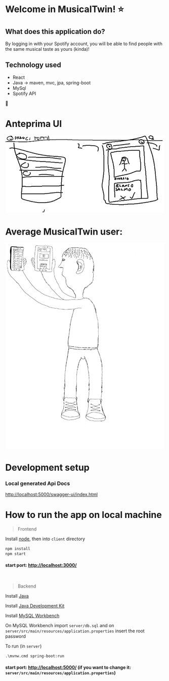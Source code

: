 # Welcome in MusicalTwin! :star:
## What does this application do?
By logging in with your Spotify account, you will be able to find people with the same musical taste as yours (kinda)!

## Technology used
- React
- Java -> maven, mvc, jpa, spring-boot
- MySql
- Spotify API

:stars:

# Anteprima UI
![Foto](https://github.com/musicalTwin/client/blob/master/STILEDEFINITIVO.png?raw=true)

# Average MusicalTwin user:
![Foto](https://github.com/musicalTwin/client/blob/master/giovanni.png?raw=true)



# Development setup

### Local generated Api Docs

[http://localhost:5000/swagger-ui/index.html](http://localhost:5000/swagger-ui/index.html)


# How to run the app on local machine

> Frontend

Install [node](https://nodejs.org/en/), then into `client` directory
```
npm install
npm start
```
#### start port: [http://localhost:3000/](http://localhost:3000/)

<br />

> Backend

Install [Java](https://www.java.com)

Install [Java Development Kit](https://www.oracle.com/java/technologies/javase/jdk18-archive-downloads.html)

Install [MySQL Workbench](https://dev.mysql.com/downloads/workbench/)

On MySQL Workbench import `server/db.sql` and on `server/src/main/resources/application.properties` insert the root password

To run (in `server`)
```
.\mvnw.cmd spring-boot:run
```

#### start port: [http://localhost:5000/](http://localhost:5000/) (if you want to change it: `server/src/main/resources/application.properties`)

